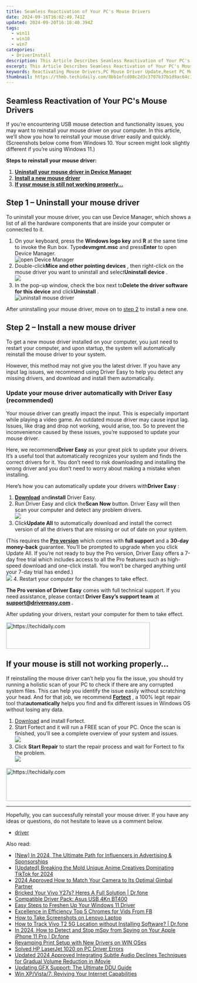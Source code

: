 ```yaml
---
title: Seamless Reactivation of Your PC's Mouse Drivers
date: 2024-09-16T16:02:49.741Z
updated: 2024-09-20T16:18:40.394Z
tags:
  - win11
  - win10
  - win7
categories:
  - DriverInstall
description: This Article Describes Seamless Reactivation of Your PC's Mouse Drivers
excerpt: This Article Describes Seamless Reactivation of Your PC's Mouse Drivers
keywords: Reactivating Mouse Drivers,PC Mouse Driver Update,Reset PC Mouse Drivers,Fix Inoperative Mouse on Computer,Reinstall PC Mouse Drivers,Automatic PC Mouse Driver Reactivation,Troubleshooting Stuck Mouse Drivers on Computer
thumbnail: https://thmb.techidaily.com/8bb1efcd08c2d3c3707b37b1d9ac64c15c4d68acde1a08c23a7f1acea10d7dc6.jpg
---
```


## Seamless Reactivation of Your PC's Mouse Drivers

 If you’re encountering USB mouse detection and functionality issues, you may want to reinstall your mouse driver on your computer. In this article, we’ll show you how to reinstall your mouse driver easily and quickly.  
 (Screenshots below come from Windows 10\. Your screen might look slightly different if you’re using Windows 11\.)

**Steps to reinstall your mouse driver:**

1. **[Uninstall your mouse driver in Device Manager](#step1)**
2. **[Install a new mouse driver](#step2)**
3. **[If your mouse is still not working properly…](#step3)**

## Step 1 – Uninstall your mouse driver

 To uninstall your mouse driver, you can use Device Manager, which shows a list of all the hardware components that are inside your computer or connected to it.

1. On your keyboard, press the **Windows logo key** and **R**  at the same time to invoke the Run box. Type**devmgmt.msc** and press**Enter** to open Device Manager.  
![open Device Manager](https://www.drivereasy.com/wp-content/uploads/2020/09/open-device-manager.png)
2. Double-click**Mice and other pointing devices** , then right-click on the mouse driver you want to uninstall and select**Uninstall device** .  
![](https://www.drivereasy.com/wp-content/uploads/2020/10/uninstall-device-2.jpg)
3. In the pop-up window, check the box next to**Delete the driver software for this device** and click**Uninstall** .  
![uninstall mouse driver](https://images.drivereasy.com/wp-content/uploads/2020/10/confirm-uninstalling.jpg)

 After uninstalling your mouse driver, move on to [step 2](#step2) to install a new one.

## Step 2 – Install a new mouse driver

 To get a new mouse driver installed on your computer, you just need to restart your computer, and upon startup, the system will automatically reinstall the mouse driver to your system.

 However, this method may not give you the latest driver. If you have any input lag issues, we recommend using Driver Easy to help you detect any missing drivers, and download and install them automatically.

### Update your mouse driver automatically with Driver Easy (recommended)

 Your mouse driver can greatly impact the input. This is especially important while playing a video game. An outdated mouse driver may cause input lag. Issues, like drag and drop not working, would arise, too. So to prevent the inconvenience caused by these issues, you’re supposed to update your mouse driver.

 Here, we recommend**Driver Easy** as your great pick to update your drivers. It’s a useful tool that automatically recognizes your system and finds the correct drivers for it. You don’t need to risk downloading and installing the wrong driver and you don’t need to worry about making a mistake when installing.

 Here’s how you can automatically update your drivers with**Driver Easy** :

1. **[Download](https://tools.techidaily.com/drivereasy/download/)**  and**install** Driver Easy.
2. Run Driver Easy and click the**Scan Now** button. Driver Easy will then scan your computer and detect any problem drivers.  
![](https://www.drivereasy.com/wp-content/uploads/2020/10/6_0_scan-now.jpg)
3. Click**Update All** to automatically download and install the correct version of all the drivers that are missing or out of date on your system.  

 (This requires the **[Pro version](https://tools.techidaily.com/drivereasy/download/)**  which comes with **full support**  and a **30-day money-back**  guarantee. You’ll be prompted to upgrade when you click Update All. If you’re not ready to buy the Pro version, Driver Easy offers a 7-day free trial which includes access to all the Pro features such as high-speed download and one-click install. You won’t be charged anything until your 7-day trial has ended.)  
![](https://www.drivereasy.com/wp-content/uploads/2020/10/usb-mouse.png)
4. Restart your computer for the changes to take effect.

**The Pro version of Driver Easy** comes with full technical support. If you need assistance, please contact **Driver Easy’s support team** at **[support@drivereasy.com](mailto:support@drivereasy.com) .**

 After updating your drivers, restart your computer for them to take effect.

<!-- affiliate ads begin -->
<a href="https://aligracehair.sjv.io/c/5597632/2135359/19272" target="_top" id="2135359">
  <img src="//a.impactradius-go.com/display-ad/19272-2135359" border="0" alt="https://techidaily.com" width="392" height="72"/>
</a>
<img height="0" width="0" src="https://aligracehair.sjv.io/i/5597632/2135359/19272" style="position:absolute;visibility:hidden;" border="0" />
<!-- affiliate ads end -->

## If your mouse is still not working properly…

 If reinstalling the mouse driver can’t help you fix the issue, you should try running a holistic scan of your PC to check if there are any corrupted system files. This can help you identify the issue easily without scratching your head. And for that job, we recommend **[Fortect](https://tools.techidaily.com/drivereasy/download/)**  , a 100% legit repair tool that**automatically** helps you find and fix different issues in Windows OS without losing any data.

1. [Download](https://tools.techidaily.com/drivereasy/download/) and install Fortect.
2. Start Fortect and it will run a FREE scan of your PC. Once the scan is finished, you’ll see a complete overview of your system and issues.  
![](https://www.drivereasy.com/wp-content/uploads/2020/10/fortect-start-scan.jpg)
3. Click **Start Repair** to start the repair process and wait for Fortect to fix the problem.  
![](https://www.drivereasy.com/wp-content/uploads/2022/10/Fortect-start-repair.png)

<!-- affiliate ads begin -->
<a href="https://appsumo.8odi.net/c/5597632/2105882/7443" target="_top" id="2105882">
  <img src="//a.impactradius-go.com/display-ad/7443-2105882" border="0" alt="https://techidaily.com" width="728" height="90"/>
</a>
<img height="0" width="0" src="https://appsumo.8odi.net/i/5597632/2105882/7443" style="position:absolute;visibility:hidden;" border="0" />
<!-- affiliate ads end -->

---

 Hopefully, you can successfully reinstall your mouse driver. If you have any ideas or questions, do not hesitate to leave us a comment below.

* [driver](https://tools.techidaily.com/drivereasy/download/)

<ins class="adsbygoogle"
     style="display:block"
     data-ad-format="autorelaxed"
     data-ad-client="ca-pub-7571918770474297"
     data-ad-slot="1223367746"></ins>

<ins class="adsbygoogle"
     style="display:block"
     data-ad-client="ca-pub-7571918770474297"
     data-ad-slot="8358498916"
     data-ad-format="auto"
     data-full-width-responsive="true"></ins>

<span class="atpl-alsoreadstyle">Also read:</span>
<div><ul>
<li><a href="https://instagram-clips.techidaily.com/new-in-2024-the-ultimate-path-for-influencers-in-advertising-and-sponsorships/"><u>[New] In 2024, The Ultimate Path for Influencers in Advertising & Sponsorships</u></a></li>
<li><a href="https://tiktok-clips.techidaily.com/updated-breaking-the-mold-unique-anime-creatives-dominating-tiktok-for-2024/"><u>[Updated] Breaking the Mold Unique Anime Creatives Dominating TikTok for 2024</u></a></li>
<li><a href="https://some-knowledge.techidaily.com/2024-approved-how-to-match-your-camera-to-its-optimal-gimbal-partner/"><u>2024 Approved How to Match Your Camera to Its Optimal Gimbal Partner</u></a></li>
<li><a href="https://howto.techidaily.com/bricked-your-vivo-y27s-heres-a-full-solution-drfone-by-drfone-fix-android-problems-fix-android-problems/"><u>Bricked Your Vivo Y27s? Heres A Full Solution | Dr.fone</u></a></li>
<li><a href="https://driver-install.techidaily.com/compatible-driver-pack-asus-usb-4kn-bt400/"><u>Compatible Driver Pack: Asus USB 4Kn BT400</u></a></li>
<li><a href="https://driver-install.techidaily.com/easy-steps-to-freshen-up-your-windows-11-driver/"><u>Easy Steps to Freshen Up Your Windows 11 Driver</u></a></li>
<li><a href="https://facebook-videos.techidaily.com/excellence-in-efficiency-top-5-chromes-for-vids-from-fb/"><u>Excellence in Efficiency Top 5 Chromes for Vids From FB</u></a></li>
<li><a href="https://tech-savvy.techidaily.com/how-to-take-screenshots-on-lenovo-laptop/"><u>How to Take Screenshots on Lenovo Laptop</u></a></li>
<li><a href="https://android-location-track.techidaily.com/how-to-track-vivo-t2-5g-location-without-installing-software-drfone-by-drfone-virtual-android/"><u>How to Track Vivo T2 5G Location without Installing Software? | Dr.fone</u></a></li>
<li><a href="https://location-social.techidaily.com/in-2024-how-to-detect-and-stop-mspy-from-spying-on-your-apple-iphone-11-pro-drfone-by-drfone-virtual-ios/"><u>In 2024, How to Detect and Stop mSpy from Spying on Your Apple iPhone 11 Pro | Dr.fone</u></a></li>
<li><a href="https://driver-install.techidaily.com/revamping-print-setup-with-new-drivers-on-win-oses/"><u>Revamping Print Setup with New Drivers on WIN OSes</u></a></li>
<li><a href="https://driver-install.techidaily.com/solved-hp-laserjet-1020-on-pc-driver-errors/"><u>Solved HP LaserJet 1020 on PC Driver Errors</u></a></li>
<li><a href="https://audio-editing.techidaily.com/updated-2024-approved-integrating-subtle-audio-declines-techniques-for-gradual-volume-reduction-in-imovie/"><u>Updated 2024 Approved Integrating Subtle Audio Declines Techniques for Gradual Volume Reduction in iMovie</u></a></li>
<li><a href="https://driver-install.techidaily.com/updating-gfx-support-the-ultimate-ddu-guide/"><u>Updating GFX Support: The Ultimate DDU Guide</u></a></li>
<li><a href="https://driver-install.techidaily.com/win-xpvista7-reviving-your-internet-capabilities/"><u>Win XP/Vista/7: Reviving Your Internet Capabilities</u></a></li>
</ul></div>

